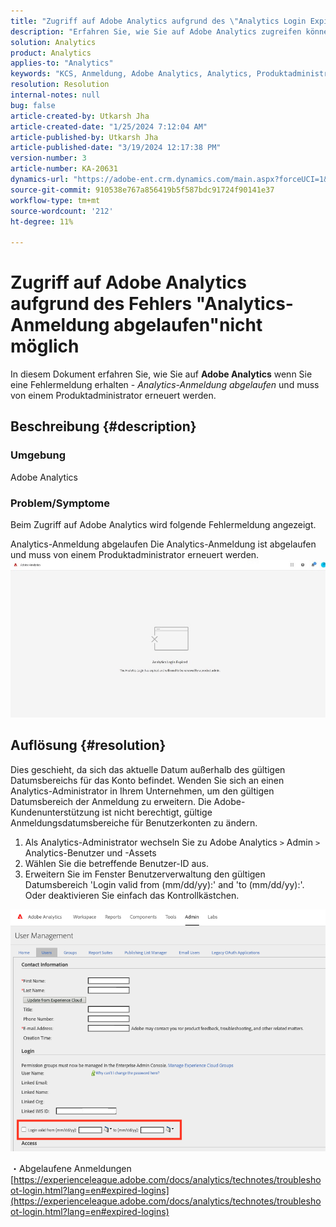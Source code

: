 ```yaml
---
title: "Zugriff auf Adobe Analytics aufgrund des \"Analytics Login Expired\"-Fehlers nicht möglich"
description: "Erfahren Sie, wie Sie auf Adobe Analytics zugreifen können, wenn die Analytics-Anmeldung abgelaufen ist und von einem Produktadministrator erneuert werden muss."
solution: Analytics
product: Analytics
applies-to: "Analytics"
keywords: "KCS, Anmeldung, Adobe Analytics, Analytics, Produktadministrator, Fehler, Analytics-Anmeldung abgelaufen"
resolution: Resolution
internal-notes: null
bug: false
article-created-by: Utkarsh Jha
article-created-date: "1/25/2024 7:12:04 AM"
article-published-by: Utkarsh Jha
article-published-date: "3/19/2024 12:17:38 PM"
version-number: 3
article-number: KA-20631
dynamics-url: "https://adobe-ent.crm.dynamics.com/main.aspx?forceUCI=1&pagetype=entityrecord&etn=knowledgearticle&id=42251a07-51bb-ee11-a569-6045bd006b3d"
source-git-commit: 910538e767a856419b5f587bdc91724f90141e37
workflow-type: tm+mt
source-wordcount: '212'
ht-degree: 11%

---
```


# Zugriff auf Adobe Analytics aufgrund des Fehlers &quot;Analytics-Anmeldung abgelaufen&quot;nicht möglich


In diesem Dokument erfahren Sie, wie Sie auf <b>Adobe Analytics</b> wenn Sie eine Fehlermeldung erhalten - *Analytics-Anmeldung abgelaufen* und muss von einem Produktadministrator erneuert werden.

## Beschreibung {#description}


### <b>Umgebung</b>

Adobe Analytics



### <b>Problem/Symptome</b>

Beim Zugriff auf Adobe Analytics wird folgende Fehlermeldung angezeigt.

Analytics-Anmeldung abgelaufen Die Analytics-Anmeldung ist abgelaufen und muss von einem Produktadministrator erneuert werden.
 <br>![](assets/___43251a07-51bb-ee11-a569-6045bd006b3d___.jpeg)

## Auflösung {#resolution}


Dies geschieht, da sich das aktuelle Datum außerhalb des gültigen Datumsbereichs für das Konto befindet. Wenden Sie sich an einen Analytics-Administrator in Ihrem Unternehmen, um den gültigen Datumsbereich der Anmeldung zu erweitern. Die Adobe-Kundenunterstützung ist nicht berechtigt, gültige Anmeldungsdatumsbereiche für Benutzerkonten zu ändern.

1. Als Analytics-Administrator wechseln Sie zu Adobe Analytics `>`  Admin `>`  Analytics-Benutzer und -Assets
2. Wählen Sie die betreffende Benutzer-ID aus.
3. Erweitern Sie im Fenster Benutzerverwaltung den gültigen Datumsbereich &#39;Login valid from (mm/dd/yy):&#39; and &#39;to (mm/dd/yy):&#39;. Oder deaktivieren Sie einfach das Kontrollkästchen.


![](assets/6282c86d-563a-ed11-9db0-0022480869de.png)

・Abgelaufene Anmeldungen
[https://experienceleague.adobe.com/docs/analytics/technotes/troubleshoot-login.html?lang=en#expired-logins](https://experienceleague.adobe.com/docs/analytics/technotes/troubleshoot-login.html?lang=en#expired-logins)
